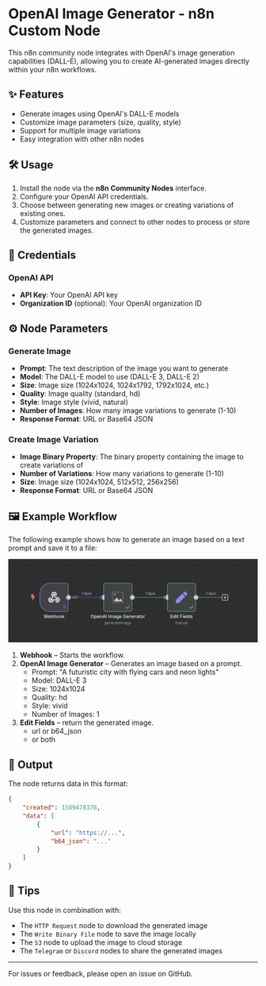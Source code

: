 # OpenAI Image Generator - n8n Custom Node

This n8n community node integrates with OpenAI's image generation capabilities (DALL-E), allowing you to create AI-generated images directly within your n8n workflows.

## ✨ Features

- Generate images using OpenAI's DALL-E models
- Customize image parameters (size, quality, style)
- Support for multiple image variations
- Easy integration with other n8n nodes

## 🛠 Usage

1. Install the node via the **n8n Community Nodes** interface.
2. Configure your OpenAI API credentials.
3. Choose between generating new images or creating variations of existing ones.
4. Customize parameters and connect to other nodes to process or store the generated images.

## 🔑 Credentials

### OpenAI API

- **API Key**: Your OpenAI API key
- **Organization ID** (optional): Your OpenAI organization ID

## ⚙️ Node Parameters

### Generate Image

- **Prompt**: The text description of the image you want to generate
- **Model**: The DALL-E model to use (DALL-E 3, DALL-E 2)
- **Size**: Image size (1024x1024, 1024x1792, 1792x1024, etc.)
- **Quality**: Image quality (standard, hd)
- **Style**: Image style (vivid, natural)
- **Number of Images**: How many image variations to generate (1-10)
- **Response Format**: URL or Base64 JSON

### Create Image Variation

- **Image Binary Property**: The binary property containing the image to create variations of
- **Number of Variations**: How many variations to generate (1-10)
- **Size**: Image size (1024x1024, 512x512, 256x256)
- **Response Format**: URL or Base64 JSON

## 🖼 Example Workflow

The following example shows how to generate an image based on a text prompt and save it to a file:

![Example Workflow](./assets/workflow-example.png)

1. **Webhook** – Starts the workflow.
2. **OpenAI Image Generator** – Generates an image based on a prompt.
   - Prompt: "A futuristic city with flying cars and neon lights"
   - Model: DALL-E 3
   - Size: 1024x1024
   - Quality: hd
   - Style: vivid
   - Number of Images: 1
3. **Edit Fields** – return the generated image.
   - url or b64_json
   - or both

## 🔁 Output

The node returns data in this format:

```json
{
	"created": 1589478378,
	"data": [
		{
			"url": "https://...",
			"b64_json": "..."
		}
	]
}
```

## 🧩 Tips

Use this node in combination with:

- The `HTTP Request` node to download the generated image
- The `Write Binary File` node to save the image locally
- The `S3` node to upload the image to cloud storage
- The `Telegram` or `Discord` nodes to share the generated images

---

For issues or feedback, please open an issue on GitHub.
